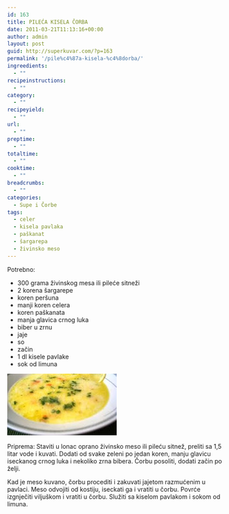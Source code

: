 ```yaml
---
id: 163
title: PILEĆA KISELA ČORBA
date: 2011-03-21T11:13:16+00:00
author: admin
layout: post
guid: http://superkuvar.com/?p=163
permalink: '/pile%c4%87a-kisela-%c4%8dorba/'
ingreedients:
  - ""
recipeinstructions:
  - ""
category:
  - ""
recipeyield:
  - ""
url:
  - ""
preptime:
  - ""
totaltime:
  - ""
cooktime:
  - ""
breadcrumbs:
  - ""
categories:
  - Supe i Čorbe
tags:
  - celer
  - kisela pavlaka
  - paškanat
  - šargarepa
  - živinsko meso
---
```

Potrebno:

  * 300 grama živinskog mesa ili pileće sitneži
  * 2 korena šargarepe
  * koren peršuna
  * manji koren celera
  * koren paškanata
  * manja glavica crnog luka
  * biber u zrnu
  * jaje
  * so
  * začin
  * 1 dl kisele pavlake
  * sok od limuna

<img class="alignnone size-full wp-image-813" title="pilecakislacorba" src="/wp-content/uploads/2011/03/pilecakislacorba-e1306838349843.jpg" alt="" width="253" height="142" /> 

Priprema: Staviti u lonac oprano živinsko meso ili pileću sitnež, preliti sa 1,5 litar vode i kuvati. Dodati od svake zeleni po jedan koren, manju glavicu iseckanog crnog luka i nekoliko zrna bibera. Čorbu posoliti, dodati začin po želji.

Kad je meso kuvano, čorbu procediti i zakuvati jajetom razmućenim u pavlaci. Meso odvojiti od kostiju, iseckati ga i vratiti u čorbu. Povrće izgnječiti viljuškom i vratiti u čorbu. Služiti sa kiselom pavlakom i sokom od limuna.